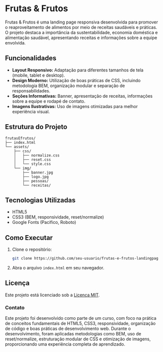 # Frutas & Frutos

Frutas & Frutos é uma landing page responsiva desenvolvida para promover o reaproveitamento de alimentos por meio de receitas saudáveis e práticas. O projeto destaca a importância da sustentabilidade, economia doméstica e alimentação saudável, apresentando receitas e informações sobre a equipe envolvida.

## Funcionalidades

- **Layout Responsivo:** Adaptação para diferentes tamanhos de tela (mobile, tablet e desktop).
- **Design Moderno:** Utilização de boas práticas de CSS, incluindo metodologia BEM, organização modular e separação de responsabilidades.
- **Seções Informativas:** Banner, apresentação de receitas, informações sobre a equipe e rodapé de contato.
- **Imagens Ilustrativas:** Uso de imagens otimizadas para melhor experiência visual.

## Estrutura do Projeto

```
frutasEfrutos/
├── index.html
└── assets/
    ├── css/
    │   ├── normalize.css
    │   ├── reset.css
    │   └── style.css
    └── img/
        ├── banner.jpg
        ├── logo.jpg
        ├── pessoas/
        └── receitas/
```

## Tecnologias Utilizadas

- HTML5
- CSS3 (BEM, responsividade, reset/normalize)
- Google Fonts (Pacifico, Roboto)

## Como Executar

1. Clone o repositório:
   ```sh
   git clone https://github.com/seu-usuario/frutas-e-frutos-landingpage.git
   ```
2. Abra o arquivo `index.html` em seu navegador.

## Licença

Este projeto está licenciado sob a [Licença MIT](LICENSE).

### Contato

Este projeto foi desenvolvido como parte de um curso, com foco na prática de conceitos fundamentais de HTML5, CSS3, responsividade, organização de código e boas práticas de desenvolvimento web. Durante o desenvolvimento, foram aplicadas metodologias como BEM, uso de reset/normalize, estruturação modular de CSS e otimização de imagens, proporcionando uma experiência completa de aprendizado.
